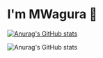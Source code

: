 # I'm MWagura 👋

[![Anurag's GitHub stats](https://github-readme-stats.vercel.app/api?username=MaryWagura)](https://github.com/MaryWagura/github-readme-stats)

![Anurag's GitHub stats](https://github-readme-stats.vercel.app/api?username=MaryWagura&show_icons=true)
